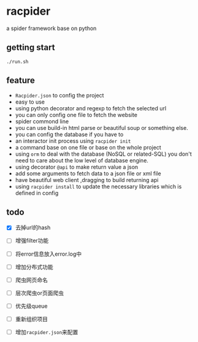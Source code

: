 # racpider
a spider framework base on python

## getting start

```shell
./run.sh
```


## feature

* `Racpider.json` to config the project
* easy to use
* using python decorator and regexp to fetch the selected url
* you can only config one file to fetch the website
* spider commond line
* you can use build-in html parse or beautiful soup or something else.
* you can config the database if you have to
* an interactor init process using `racpider init`
* a command base on one file or base on the whole project
* using `orm` to deal with the database (NoSQL or related-SQL) you don't need to 
care about the low level of database engine.
* using decorator `@api` to make return value a json
* add some arguments to fetch data to a json file or xml file
* have beautiful web client ,dragging to build returning api
* using `racpider install` to update the necessary libraries which is defined in config  

## todo
- [x] 去掉url的hash
- [ ] 增强filter功能
- [ ] 将error信息放入error.log中
- [ ] 增加分布式功能
- [ ] 爬虫网页命名
- [ ] 层次爬虫or页面爬虫
- [ ] 优先级queue
- [ ] 重新组织项目
- [ ] 增加`racpider.json`来配置

